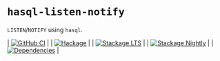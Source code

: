 # `hasql-listen-notify`

`LISTEN`/`NOTIFY` using `hasql`.

| [![GitHub CI](https://github.com/awkward-squad/hasql-listen-notify/workflows/CI/badge.svg)](https://github.com/awkward-squad/hasql-listen-notify/actions) |
| [![Hackage](https://img.shields.io/hackage/v/hasql-listen-notify.svg?label=hasql-listen-notify&logo=haskell)](https://hackage.haskell.org/package/hasql-listen-notify) |
| [![Stackage LTS](https://stackage.org/package/hasql-listen-notify/badge/lts)](https://www.stackage.org/lts/package/hasql-listen-notify) |
| [![Stackage Nightly](https://stackage.org/package/hasql-listen-notify/badge/nightly)](https://www.stackage.org/nightly/package/hasql-listen-notify) |
| [![Dependencies](https://img.shields.io/hackage-deps/v/hasql-listen-notify)](https://packdeps.haskellers.com/reverse/hasql-listen-notify) |
